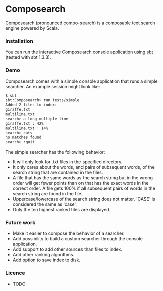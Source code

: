 # Composearch
Composearch (pronounced compo-search) is a composable text search engine powered by Scala.

### Installation

You can run the interactive Composearch console application using [sbt](https://www.scala-sbt.org/) (tested with sbt 1.3.3).

### Demo

Composearch comes with a simple console application that runs a simple searcher.
An example session might look like:

```sh
$ sbt
sbt:Composearch> run tests/simple
Added 2 files to index:
giraffe.txt
multiline.txt
search> a long multiple line
giraffe.txt : 42%
multiline.txt : 14%
search> cats
no matches found
search> :quit
```

The simple searcher has the following behavior:
* It will only look for .txt files in the specified directory.
* It only cares about the words, and pairs of subsequent words, of the search string that are contained in the files.
* A file that has the same words as the search string but in the wrong order will get fewer points than on that has the exact words in the correct order. A file gets 100% if all subsequent pairs of words in the search string are found in the file.
* Uppercase/lowercase of the search string does not matter. 'CASE' is considered the same as 'case'.
* Only the ten highest ranked files are displayed.

### Future work

* Make it easier to compose the behavior of a searcher.
* Add possibility to build a custom searcher through the console application.
* Add support to add other sources than files to index.
* Add other ranking algorithms.
* Add option to save index to disk.

### Licence

* TODO
